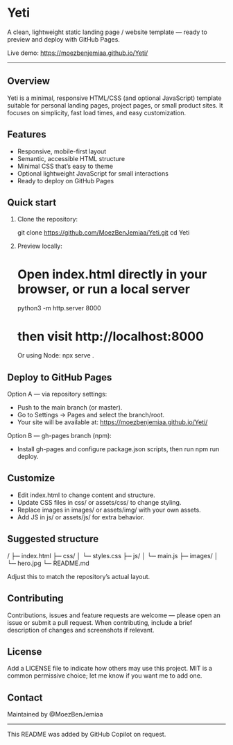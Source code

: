 # Yeti

A clean, lightweight static landing page / website template — ready to preview and deploy with GitHub Pages.

Live demo: https://moezbenjemiaa.github.io/Yeti/

---

## Overview

Yeti is a minimal, responsive HTML/CSS (and optional JavaScript) template suitable for personal landing pages, project pages, or small product sites. It focuses on simplicity, fast load times, and easy customization.

## Features

- Responsive, mobile-first layout
- Semantic, accessible HTML structure
- Minimal CSS that’s easy to theme
- Optional lightweight JavaScript for small interactions
- Ready to deploy on GitHub Pages

## Quick start

1. Clone the repository:

   git clone https://github.com/MoezBenJemiaa/Yeti.git
   cd Yeti

2. Preview locally:

   # Open index.html directly in your browser, or run a local server
   python3 -m http.server 8000
   # then visit http://localhost:8000

   Or using Node:
   npx serve .

## Deploy to GitHub Pages

Option A — via repository settings:
- Push to the main branch (or master).
- Go to Settings → Pages and select the branch/root.
- Your site will be available at: https://moezbenjemiaa.github.io/Yeti/

Option B — gh-pages branch (npm):
- Install gh-pages and configure package.json scripts, then run npm run deploy.

## Customize

- Edit index.html to change content and structure.
- Update CSS files in css/ or assets/css/ to change styling.
- Replace images in images/ or assets/img/ with your own assets.
- Add JS in js/ or assets/js/ for extra behavior.

## Suggested structure

/
├─ index.html
├─ css/
│  └─ styles.css
├─ js/
│  └─ main.js
├─ images/
│  └─ hero.jpg
└─ README.md

Adjust this to match the repository’s actual layout.

## Contributing

Contributions, issues and feature requests are welcome — please open an issue or submit a pull request. When contributing, include a brief description of changes and screenshots if relevant.

## License

Add a LICENSE file to indicate how others may use this project. MIT is a common permissive choice; let me know if you want me to add one.

## Contact

Maintained by @MoezBenJemiaa

---

This README was added by GitHub Copilot on request.